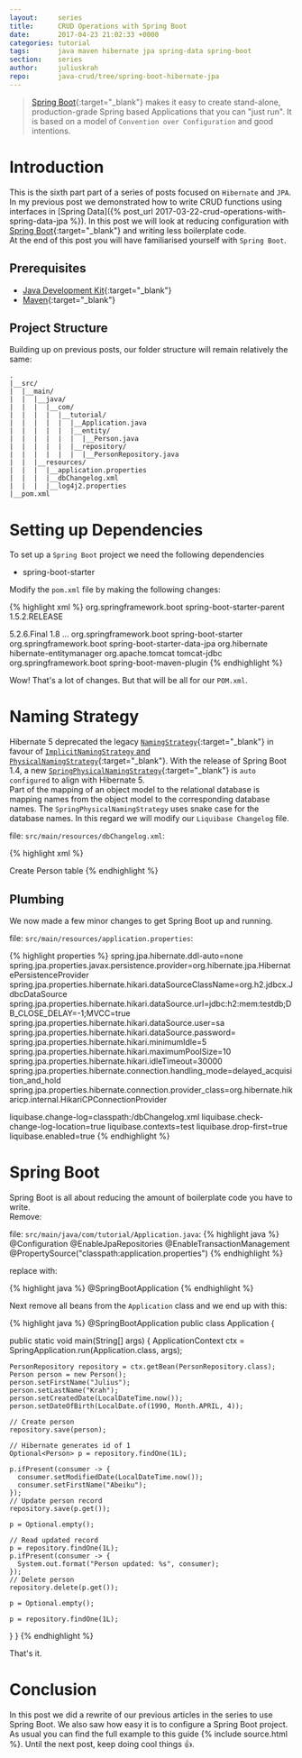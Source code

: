```yaml
---
layout:     series
title:      CRUD Operations with Spring Boot
date:       2017-04-23 21:02:33 +0000
categories: tutorial
tags:       java maven hibernate jpa spring-data spring-boot
section:    series
author:     juliuskrah
repo:       java-crud/tree/spring-boot-hibernate-jpa
---
```

> [Spring Boot][]{:target="_blank"} makes it easy to create stand-alone, production-grade Spring based Applications that you can 
  "just run". It is based on a model of `Convention over Configuration` and good intentions.

# Introduction
This is the sixth part part of a series of posts focused on `Hibernate` and `JPA`. In my previous post we demonstrated how to write
CRUD functions using interfaces in [Spring Data]({% post_url 2017-03-22-crud-operations-with-spring-data-jpa %}). In this post we will
look at reducing configuration with [Spring Boot][]{:target="_blank"} and writing less boilerplate code.   
At the end of this post you will have familiarised yourself with `Spring Boot`.

## Prerequisites
- [Java Development Kit][JDK]{:target="_blank"}  
- [Maven][]{:target="_blank"}

## Project Structure
Building up on previous posts, our folder structure will remain relatively the same:

```
.
|__src/
|  |__main/
|  |  |__java/
|  |  |  |__com/
|  |  |  |  |__tutorial/
|  |  |  |  |  |__Application.java
|  |  |  |  |  |__entity/
|  |  |  |  |  |  |__Person.java
|  |  |  |  |  |__repository/
|  |  |  |  |  |  |__PersonRepository.java
|  |  |__resources/
|  |  |  |__application.properties
|  |  |  |__dbChangelog.xml
|  |  |  |__log4j2.properties
|__pom.xml
```

# Setting up Dependencies
To set up a `Spring Boot` project we need the following dependencies

- spring-boot-starter

Modify the `pom.xml` file by making the following changes:

{% highlight xml %}
<parent>
  <groupId>org.springframework.boot</groupId>
  <artifactId>spring-boot-starter-parent</artifactId>
  <version>1.5.2.RELEASE</version>
  <relativePath />
</parent>

<properties>
  <hibernate.version>5.2.6.Final</hibernate.version><!-- Override version 5.0 used by Spring Boot -->
  <java.version>1.8</java.version>
</properties>

<dependencies>
  ...
  <dependency>
    <groupId>org.springframework.boot</groupId>
    <artifactId>spring-boot-starter</artifactId>
  </dependency>
  <dependency>
    <groupId>org.springframework.boot</groupId>
    <artifactId>spring-boot-starter-data-jpa</artifactId>
    <exclusions>
      <exclusion><!-- Hibernate EntityManager was merged into Hibermate core in 5.2 -->
        <groupId>org.hibernate</groupId>
        <artifactId>hibernate-entitymanager</artifactId>
      </exclusion>
      <exclusion>
        <groupId>org.apache.tomcat</groupId><!-- We will be using HikariCP pooling library -->
        <artifactId>tomcat-jdbc</artifactId>
      </exclusion>
    </exclusions>
  </dependency>
</dependencies>

<build>
  <plugins>
    <plugin>
      <groupId>org.springframework.boot</groupId>
      <artifactId>spring-boot-maven-plugin</artifactId>
    </plugin>
  </plugins>
</build>
{% endhighlight %}

Wow! That's a lot of changes. But that will be all for our `POM.xml`.

# Naming Strategy
Hibernate 5 deprecated the legacy [`NamingStrategy`][Legacy Naming]{:target="_blank"} in favour of 
[`ImplicitNamingStrategy` and `PhysicalNamingStrategy`][Naming]{:target="_blank"}. With the release of Spring Boot 1.4, a new 
[`SpringPhysicalNamingStrategy`][Spring Naming]{:target="_blank"} is `auto configured` to align with Hibernate 5.  
Part of the mapping of an object model to the relational database is mapping names from the object model to the corresponding database names. The `SpringPhysicalNamingStrategy` uses snake case for the database names. In this regard we will modify our
`Liquibase Changelog` file.

file: `src/main/resources/dbChangelog.xml`:

{% highlight xml %}
<?xml version="1.0" encoding="UTF-8"?>
<databaseChangeLog 
  xmlns="http://www.liquibase.org/xml/ns/dbchangelog"
  xmlns:xsi="http://www.w3.org/2001/XMLSchema-instance"
  xsi:schemaLocation="http://www.liquibase.org/xml/ns/dbchangelog 
    http://www.liquibase.org/xml/ns/dbchangelog/dbchangelog-3.5.xsd">
  <property name="autoIncrement" value="true" dbms="mysql,h2,postgresql,oracle,mssql"/>

  <changeSet id="0" author="julius" dbms="h2,postgresql,oracle">
    <createSequence sequenceName="hibernate_sequence" startValue="1" incrementBy="1"/>
  </changeSet>
		
  <changeSet id="1" author="julius">
    <comment>Create Person table</comment>
    <createTable tableName="person">
      <column name="id" type="bigint" autoIncrement="${autoIncrement}">
        <constraints primaryKey="true" nullable="false" />
      </column>
      <column name="first_name" type="varchar(255)"/>
      <column name="last_name" type="varchar(255)"/>
      <column name="date_of_birth" type="date"/>
      <column name="created_date" type="timestamp"/>
      <column name="modified_date" type="timestamp"/>
    </createTable>
  </changeSet>
</databaseChangeLog>
{% endhighlight %}

## Plumbing
We now made a few minor changes to get Spring Boot up and running.

file: `src/main/resources/application.properties`:

{% highlight properties %}
spring.jpa.hibernate.ddl-auto=none
spring.jpa.properties.javax.persistence.provider=org.hibernate.jpa.HibernatePersistenceProvider
spring.jpa.properties.hibernate.hikari.dataSourceClassName=org.h2.jdbcx.JdbcDataSource
spring.jpa.properties.hibernate.hikari.dataSource.url=jdbc:h2:mem:testdb;DB_CLOSE_DELAY=-1;MVCC=true
spring.jpa.properties.hibernate.hikari.dataSource.user=sa
spring.jpa.properties.hibernate.hikari.dataSource.password=
spring.jpa.properties.hibernate.hikari.minimumIdle=5
spring.jpa.properties.hibernate.hikari.maximumPoolSize=10
spring.jpa.properties.hibernate.hikari.idleTimeout=30000
spring.jpa.properties.hibernate.connection.handling_mode=delayed_acquisition_and_hold
spring.jpa.properties.hibernate.connection.provider_class=org.hibernate.hikaricp.internal.HikariCPConnectionProvider

liquibase.change-log=classpath:/dbChangelog.xml
liquibase.check-change-log-location=true
liquibase.contexts=test
liquibase.drop-first=true
liquibase.enabled=true
{% endhighlight %}

# Spring Boot
Spring Boot is all about reducing the amount of boilerplate code you have to write.  
Remove:

file: `src/main/java/com/tutorial/Application.java`:
{% highlight java %}
@Configuration
@EnableJpaRepositories
@EnableTransactionManagement
@PropertySource("classpath:application.properties")
{% endhighlight %}

replace with:

{% highlight java %}
@SpringBootApplication
{% endhighlight %}

Next remove all beans from the `Application` class and we end up with this:

{% highlight java %}
@SpringBootApplication
public class Application {

  public static void main(String[] args) {
    ApplicationContext ctx = SpringApplication.run(Application.class, args);
		
    PersonRepository repository = ctx.getBean(PersonRepository.class);
    Person person = new Person();
    person.setFirstName("Julius");
    person.setLastName("Krah");
    person.setCreatedDate(LocalDateTime.now());
    person.setDateOfBirth(LocalDate.of(1990, Month.APRIL, 4));

    // Create person
    repository.save(person);

    // Hibernate generates id of 1
    Optional<Person> p = repository.findOne(1L);

    p.ifPresent(consumer -> {
      consumer.setModifiedDate(LocalDateTime.now());
      consumer.setFirstName("Abeiku");
    });
    // Update person record
    repository.save(p.get());

    p = Optional.empty();

    // Read updated record
    p = repository.findOne(1L);
    p.ifPresent(consumer -> {
      System.out.format("Person updated: %s", consumer);
    });
    // Delete person
    repository.delete(p.get());

    p = Optional.empty();

    p = repository.findOne(1L);
  }
}
{% endhighlight %}

That's it.

# Conclusion
In this post we did a rewrite of our previous articles in the series to use Spring Boot. We also saw how easy it is to configure a 
Spring Boot project.
As usual you can find the full example to this guide {% include source.html %}. Until the next post, keep doing cool things :+1:.


[JDK]:                      http://www.oracle.com/technetwork/java/javase/downloads/index.html
[Maven]:                    http://maven.apache.org
[Spring Boot]:              http://docs.spring.io/spring-boot/docs/current/reference/htmlsingle/
[Naming]:                   http://docs.jboss.org/hibernate/orm/5.2/userguide/html_single/Hibernate_User_Guide.html#naming
[Legacy Naming]:            http://docs.jboss.org/hibernate/orm/current/javadocs/org/hibernate/cfg/NamingStrategy.html
[Spring Naming]:            https://github.com/spring-projects/spring-boot/wiki/Spring-Boot-1.4-Release-Notes#hibernate-5
